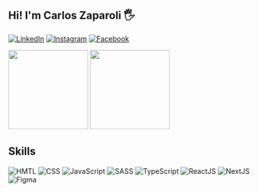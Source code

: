 ## Hi! I'm Carlos Zaparoli 🖐️

[![LinkedIn](https://img.shields.io/badge/LinkedIn-0077B5?style=for-the-badge&logo=linkedin&logoColor=white)](https://www.linkedin.com/in/carlos-jos%C3%A9-zaparoli-gomes/)
[![Instagram](https://img.shields.io/badge/Instagram-E4405F?style=for-the-badge&logo=instagram&logoColor=white)](https://www.instagram.com/carloszaparoli_/)
[![Facebook](https://img.shields.io/badge/Facebook-1877F2?style=for-the-badge&logo=facebook&logoColor=white)](https://www.facebook.com/carlosjose.zaparoligomes/)

<div align="left">
  <img height="160em" src="https://github-readme-stats.vercel.app/api?username=carloszaparoli&show_icons=true&theme=react&include_all_commits=true&count_private=true"/>
  <img height="160em" src="https://github-readme-stats.vercel.app/api/top-langs/?username=carloszaparoli&layout=compact&langs_count=7&theme=react"/>
</div>

## Skills

<div style="display: inline_block">
  <img align="center" alt="HMTL" src="https://img.shields.io/badge/HTML-E85029?&style=for-the-badge&logo=css3&logoColor=white" />
  <img align="center" alt="CSS" src="https://img.shields.io/badge/CSS-30AADB?&style=for-the-badge&logo=css3&logoColor=white" />
  <img align="center" alt="JavaScript" src="https://img.shields.io/badge/JavaScript-F2BF26?style=for-the-badge&logo=javascript&logoColor=black" />
  <img align="center" alt="SASS" src="https://img.shields.io/badge/SASS-hotpink.svg?style=for-the-badge&logo=SASS&logoColor=white" />
  <img align="center" alt="TypeScript" src="https://img.shields.io/badge/TypeScript-007ACC?style=for-the-badge&logo=typescript&logoColor=white" />
  <img align="center" alt="ReactJS" src="https://img.shields.io/badge/react-1B1E24.svg?style=for-the-badge&logo=react&logoColor=%2361DAFB" />
  <img align="center" alt="NextJS" src="https://img.shields.io/badge/Next-black?style=for-the-badge&logo=next.js&logoColor=white" />
  <img align="center" alt="Figma" src="https://img.shields.io/badge/figma-%23F24E1E.svg?style=for-the-badge&logo=figma&logoColor=white" />
</div>
